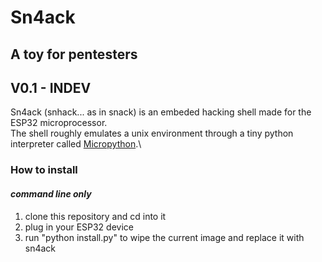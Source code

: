# Sn4ack
## A toy for pentesters

## V0.1 - INDEV

Sn4ack (snhack... as in snack) is an embeded hacking shell made for the ESP32 microprocessor.\
The shell roughly emulates a unix environment through a tiny python interpreter called [Micropython](https://micropython.org).\

### How to install
#### _command line only_

1. clone this repository and cd into it
2. plug in your ESP32 device
3. run "python install.py" to wipe the current image and replace it with sn4ack
 
